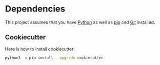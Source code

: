 # Dependencies

This project assumes that you have [Python](https://www.python.org/) as well as [pip](https://pip.pypa.io/en/stable/) and [Git](https://git-scm.com/) installed.

## Cookiecutter

Here is how to install cookiecutter:
```bash
python3 -m pip install --upgrade cookiecutter
```
